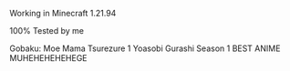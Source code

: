 Working in Minecraft 1.21.94 

100% Tested by me

Gobaku: Moe Mama Tsurezure 1
Yoasobi Gurashi Season 1
BEST ANIME MUHEHEHEHEHEGE
